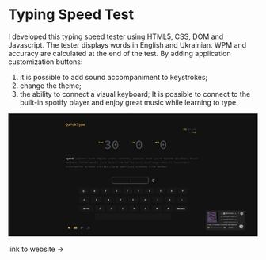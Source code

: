 # Typing Speed Test

I developed this typing speed tester using HTML5, CSS, DOM and Javascript. The tester displays words in English and Ukrainian. WPM and accuracy are calculated at the end of the test. By adding application customization buttons:
1. it is possible to add sound accompaniment to keystrokes;
2. change the theme;
3. the ability to connect a visual keyboard;
It is possible to connect to the built-in spotify player and enjoy great music while learning to type.

![image](/assets/pictures/screenshot-typingspeedtest.png)


link to website -> 
